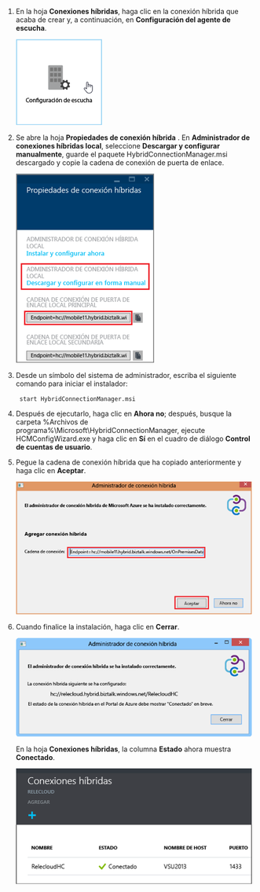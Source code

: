 
1. En la hoja **Conexiones híbridas**, haga clic en la conexión híbrida que acaba de crear y, a continuación, en **Configuración del agente de escucha**.
   
    ![Click Listener Setup](./media/app-service-hybrid-connections-manager-install/D04ClickListenerSetup.png)
2. Se abre la hoja **Propiedades de conexión híbrida** . En **Administrador de conexiones híbridas local**, seleccione **Descargar y configurar manualmente**, guarde el paquete HybridConnectionManager.msi descargado y copie la cadena de conexión de puerta de enlace.
   
    ![Haga clic aquí para instalar](./media/app-service-hybrid-connections-manager-install/D05ClickToInstallHCM.png)
3. Desde un símbolo del sistema de administrador, escriba el siguiente comando para iniciar el instalador:
   
        start HybridConnectionManager.msi
4. Después de ejecutarlo, haga clic en **Ahora no**; después, busque la carpeta %Archivos de programa%\Microsoft\HybridConnectionManager, ejecute HCMConfigWizard.exe y haga clic en **Sí** en el cuadro de diálogo **Control de cuentas de usuario**.
5. Pegue la cadena de conexión híbrida que ha copiado anteriormente y haga clic en **Aceptar**. 
   
    ![Instalación](./media/app-service-hybrid-connections-manager-install/D08aHCMInstallManual.png)
6. Cuando finalice la instalación, haga clic en **Cerrar**.
   
    ![Click Close](./media/app-service-hybrid-connections-manager-install/D09HCMInstallComplete.png)
   
    En la hoja **Conexiones híbridas**, la columna **Estado** ahora muestra **Conectado**. 
   
    ![Connected Status](./media/app-service-hybrid-connections-manager-install/D10HCStatusConnected.png)

